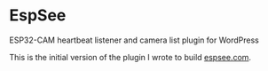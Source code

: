 # EspSee
ESP32-CAM heartbeat listener and camera list plugin for WordPress

This is the initial version of the plugin I wrote to build [espsee.com](https://www.espsee.com/).

